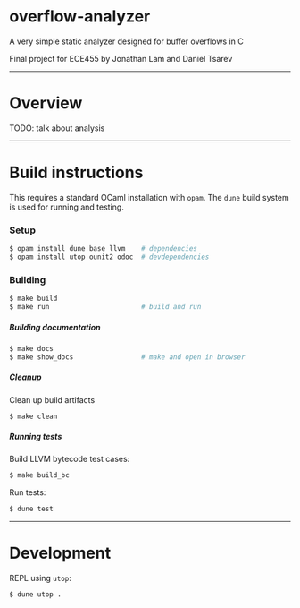 # overflow-analyzer

A very simple static analyzer designed for buffer overflows in C

Final project for ECE455 by Jonathan Lam and Daniel Tsarev

---

# Overview
TODO: talk about analysis

---

# Build instructions
This requires a standard OCaml installation with `opam`. The `dune` build system is used for running and testing.

### Setup
```bash
$ opam install dune base llvm    # dependencies
$ opam install utop ounit2 odoc  # devdependencies
```

### Building
```bash
$ make build
$ make run                       # build and run
```

##### Building documentation
```bash
$ make docs
$ make show_docs                 # make and open in browser
```

##### Cleanup
Clean up build artifacts
```bash
$ make clean
```

##### Running tests
Build LLVM bytecode test cases:
```bash
$ make build_bc
```

Run tests:
```bash
$ dune test
```

---

# Development
REPL using `utop`:
```dune
$ dune utop .
```
